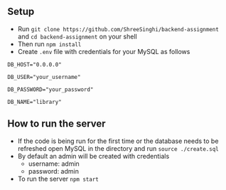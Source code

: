 ﻿
## Setup
- Run `git clone https://github.com/ShreeSinghi/backend-assignment` and `cd backend-assignment` on your shell
- Then run `npm install` 
- Create `.env` file with credentials for your MySQL as follows

```
DB_HOST="0.0.0.0"

DB_USER="your_username"

DB_PASSWORD="your_password"

DB_NAME="library"
```

## How to run the server
- If the code is being run for the first time or the database needs to be refreshed open MySQL in the directory and run `source ./create.sql`
- By default an admin will be created with credentials
	- username: admin
	- password: admin
- To run the server `npm start`

